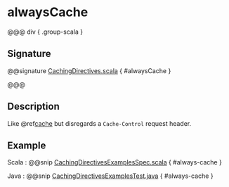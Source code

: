 # alwaysCache

@@@ div { .group-scala }

## Signature

@@signature [CachingDirectives.scala](/pekko-http-caching/src/main/scala/akka/http/scaladsl/server/directives/CachingDirectives.scala) { #alwaysCache }

@@@

## Description

Like @ref[cache](cache.md) but disregards a `Cache-Control` request header.

## Example

Scala
:  @@snip [CachingDirectivesExamplesSpec.scala]($root$/src/test/scala/docs/http/scaladsl/server/directives/CachingDirectivesExamplesSpec.scala) { #always-cache }

Java
:  @@snip [CachingDirectivesExamplesTest.java]($root$/src/test/java/docs/http/javadsl/server/directives/CachingDirectivesExamplesTest.java) { #always-cache }
